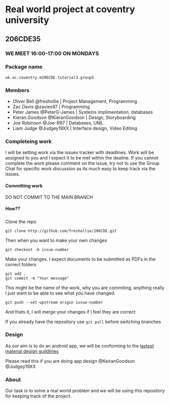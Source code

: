 # Real world project at coventry university
## 206CDE35


### WE MEET 16:00-17:00 ON MONDAYS

### Package name
    uk.ac.coventry.m206CDE.tutorial3.group5

### Members
- Oliver Bell @freshollie | Project Management, Programming
- Zac Davis @zavies97 | Programming
- Peter James @PeterG-James | Systems implimentation, databases
- Kieran Goodson @KieranGoodson | Design, Storyboarding
- Joe Robinson @Joe-R97 | Databases, UML
- Liam Judge @Judgey19XX | Interface design, Video Editing

### Completeing work

I will be setting work via the issues tracker with deadlines. Work will be assigned to you and I expect it to be met within the dealine. If you cannot complete the work please comment on the issue, try not to use the Group Chat for specific work discussion as its much easy to keep track via the issues.

#### Committing work

DO NOT COMMIT TO THE MAIN BRANCH

##### How??

Clone the repo

    git clone http://github.com/freshollie/206CDE.git
 
Then when you want to make your own changes

    git checkout -b issue-number
 
Make your changes. I expect documents to be submitted as PDFs in the correct folders

    git add .
    git commit -m "Your message"
  
This might be the name of the work, why you are commiting, anything really I just want to be able to see what you have changed.

    git push --set-upstream origin issue-number
 
And thats it, I will merge your changes if I feel they are correct

If you already have the repository use `git pull` before switching branches
  
### Design
As our aim is to do an android app, we will be conforming to the [lastest material design guildlines](https://material.io/guidelines/)

Please read this if you are doing app design @KeiranGoodson @Judgey19XX

### About
Our task is to solve a real world problem and we will be using this repository for keeping track of the project.

